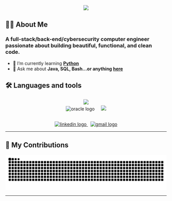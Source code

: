 <p align="center">
    <img src="https://readme-typing-svg.herokuapp.com/?font=Inter&size=48&center=true&vCenter=true&width=500&height=70&color=4493F8&duration=4000&lines=Hi+There!+👋;+I'm+Jalperdev!;" />
</p>

###
<h2 align="left">👩‍💻  About Me</h2>

###

### A full-stack/back-end/cybersecurity computer engineer passionate about building beautiful, functional, and clean code.

- 🌱 I’m currently learning **[Python](https://www.python.org/)**
- 💬 Ask me about **Java, SQL, Bash...or anything [here](https://github.com/jalperdev/jalperdev/issues)**

###

<h2 align="left">🛠 Languages and tools</h2>

###

<p align="center">
  <img src="https://skillicons.dev/icons?i=c,java,maven,html,css,haskell,bash,amazonwebservices,docker" />
  <br>
  <img src="https://cdn.jsdelivr.net/gh/devicons/devicon/icons/oracle/oracle-original.svg" height="40" alt="oracle logo"  />
  <img width="12" />
  <img src="https://skillicons.dev/icons?i=mysql,postgres,notion,git,github,bitbucket" />
</p>
<br>

<div align="center">
<a href="www.linkedin.com/in/jesusalcazarperez">
  <img src="https://img.shields.io/static/v1?message=LinkedIn&logo=linkedin&label=&color=0077B5&logoColor=white&labelColor=&style=for-the-badge" height="25" alt="linkedin logo"  /> </a> &nbsp;
<a href="mailto:jalper.dev@gmail.com?subject=I contact you from your GitHub">
  <img src="https://img.shields.io/static/v1?message=Gmail&logo=gmail&label=&color=D14836&logoColor=white&labelColor=&style=for-the-badge" height="25" alt="gmail logo"  />
</a>
</div>

<hr>

<!--
## ⚡️ Stats

<br>

<div align=center>
  <img width=390 src="https://github-readme-stats.vercel.app/api?username=jalperdev&theme=transparent&count_private=true&show_icons=true&rank_icon=github&locale=en" alt="Jalperdev's GitHub Stats" />
  <!-- <img width=390 src="https://github-readme-streak-stats.herokuapp.com/?user=jalperdev&theme=transparent&count_private=true&border_radius=10&locale=en" alt="Jalperdev's" />                        ->
  <img width=325 src="https://github-readme-stats.vercel.app/api/top-langs?username=jalperdev&theme=transparent&layout=donut&hide=css&langs_count=8&border_radius=10&show_icons=true&locale=en" alt="Jalperdev's Most Used Languages" />
</div>

<hr>
-->

## 🐍 My Contributions

<div align="center">
  <picture>
    <source media="(prefers-color-scheme: dark)" srcset="https://raw.githubusercontent.com/jalperdev/jalperdev/output/github-contribution-grid-snake-dark.svg" />
    <source media="(prefers-color-scheme: light)" srcset="https://raw.githubusercontent.com/jalperdev/jalperdev/output/github-contribution-grid-snake.svg" />
    <img alt="github-snake" src="https://raw.githubusercontent.com/jalperdev/jalperdev/output/github-contribution-grid-snake.svg" />
  </picture>
</div>

<hr>
